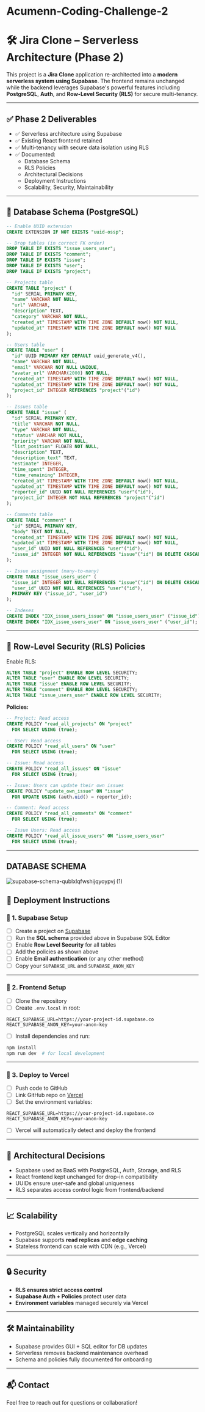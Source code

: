 # Acumenn-Coding-Challenge-2

# 🛠️ Jira Clone – Serverless Architecture (Phase 2)

This project is a **Jira Clone** application re-architected into a **modern serverless system using Supabase**. The frontend remains unchanged while the backend leverages Supabase's powerful features including **PostgreSQL**, **Auth**, and **Row-Level Security (RLS)** for secure multi-tenancy.

---

## ✅ Phase 2 Deliverables

- ✅ Serverless architecture using Supabase
- ✅ Existing React frontend retained
- ✅ Multi-tenancy with secure data isolation using RLS
- ✅ Documented:
  - Database Schema
  - RLS Policies
  - Architectural Decisions
  - Deployment Instructions
  - Scalability, Security, Maintainability

---

## 🧱 Database Schema (PostgreSQL)

```sql
-- Enable UUID extension
CREATE EXTENSION IF NOT EXISTS "uuid-ossp";

-- Drop tables (in correct FK order)
DROP TABLE IF EXISTS "issue_users_user";
DROP TABLE IF EXISTS "comment";
DROP TABLE IF EXISTS "issue";
DROP TABLE IF EXISTS "user";
DROP TABLE IF EXISTS "project";

-- Projects table
CREATE TABLE "project" (
  "id" SERIAL PRIMARY KEY,
  "name" VARCHAR NOT NULL,
  "url" VARCHAR,
  "description" TEXT,
  "category" VARCHAR NOT NULL,
  "created_at" TIMESTAMP WITH TIME ZONE DEFAULT now() NOT NULL,
  "updated_at" TIMESTAMP WITH TIME ZONE DEFAULT now() NOT NULL
);

-- Users table
CREATE TABLE "user" (
  "id" UUID PRIMARY KEY DEFAULT uuid_generate_v4(),
  "name" VARCHAR NOT NULL,
  "email" VARCHAR NOT NULL UNIQUE,
  "avatar_url" VARCHAR(2000) NOT NULL,
  "created_at" TIMESTAMP WITH TIME ZONE DEFAULT now() NOT NULL,
  "updated_at" TIMESTAMP WITH TIME ZONE DEFAULT now() NOT NULL,
  "project_id" INTEGER REFERENCES "project"("id")
);

-- Issues table
CREATE TABLE "issue" (
  "id" SERIAL PRIMARY KEY,
  "title" VARCHAR NOT NULL,
  "type" VARCHAR NOT NULL,
  "status" VARCHAR NOT NULL,
  "priority" VARCHAR NOT NULL,
  "list_position" FLOAT8 NOT NULL,
  "description" TEXT,
  "description_text" TEXT,
  "estimate" INTEGER,
  "time_spent" INTEGER,
  "time_remaining" INTEGER,
  "created_at" TIMESTAMP WITH TIME ZONE DEFAULT now() NOT NULL,
  "updated_at" TIMESTAMP WITH TIME ZONE DEFAULT now() NOT NULL,
  "reporter_id" UUID NOT NULL REFERENCES "user"("id"),
  "project_id" INTEGER NOT NULL REFERENCES "project"("id")
);

-- Comments table
CREATE TABLE "comment" (
  "id" SERIAL PRIMARY KEY,
  "body" TEXT NOT NULL,
  "created_at" TIMESTAMP WITH TIME ZONE DEFAULT now() NOT NULL,
  "updated_at" TIMESTAMP WITH TIME ZONE DEFAULT now() NOT NULL,
  "user_id" UUID NOT NULL REFERENCES "user"("id"),
  "issue_id" INTEGER NOT NULL REFERENCES "issue"("id") ON DELETE CASCADE
);

-- Issue assignment (many-to-many)
CREATE TABLE "issue_users_user" (
  "issue_id" INTEGER NOT NULL REFERENCES "issue"("id") ON DELETE CASCADE ON UPDATE CASCADE,
  "user_id" UUID NOT NULL REFERENCES "user"("id"),
  PRIMARY KEY ("issue_id", "user_id")
);

-- Indexes
CREATE INDEX "IDX_issue_users_issue" ON "issue_users_user" ("issue_id");
CREATE INDEX "IDX_issue_users_user" ON "issue_users_user" ("user_id");
```

---

## 🔐 Row-Level Security (RLS) Policies

Enable RLS:

```sql
ALTER TABLE "project" ENABLE ROW LEVEL SECURITY;
ALTER TABLE "user" ENABLE ROW LEVEL SECURITY;
ALTER TABLE "issue" ENABLE ROW LEVEL SECURITY;
ALTER TABLE "comment" ENABLE ROW LEVEL SECURITY;
ALTER TABLE "issue_users_user" ENABLE ROW LEVEL SECURITY;
```

**Policies:**

```sql
-- Project: Read access
CREATE POLICY "read_all_projects" ON "project"
  FOR SELECT USING (true);

-- User: Read access
CREATE POLICY "read_all_users" ON "user"
  FOR SELECT USING (true);

-- Issue: Read access
CREATE POLICY "read_all_issues" ON "issue"
  FOR SELECT USING (true);

-- Issue: Users can update their own issues
CREATE POLICY "update_own_issue" ON "issue"
  FOR UPDATE USING (auth.uid() = reporter_id);

-- Comment: Read access
CREATE POLICY "read_all_comments" ON "comment"
  FOR SELECT USING (true);

-- Issue Users: Read access
CREATE POLICY "read_all_issue_users" ON "issue_users_user"
  FOR SELECT USING (true);
```

---
## DATABASE SCHEMA 


![supabase-schema-qublxlqfwshijqyoypvj (1)](https://github.com/user-attachments/assets/f42304dc-8065-439d-bd91-24c5d61ce818)


## 🚀 Deployment Instructions

### 🔹 1. Supabase Setup

- [ ] Create a project on [Supabase](https://app.supabase.com/)
- [ ] Run the **SQL schema** provided above in Supabase SQL Editor
- [ ] Enable **Row Level Security** for all tables
- [ ] Add the policies as shown above
- [ ] Enable **Email authentication** (or any other method)
- [ ] Copy your `SUPABASE_URL` and `SUPABASE_ANON_KEY`

---

### 🔹 2. Frontend Setup

- [ ] Clone the repository
- [ ] Create `.env.local` in root:

```env
REACT_SUPABASE_URL=https://your-project-id.supabase.co
REACT_SUPABASE_ANON_KEY=your-anon-key
```

- [ ] Install dependencies and run:

```bash
npm install
npm run dev  # for local development
```

---

### 🔹 3. Deploy to Vercel

- [ ] Push code to GitHub
- [ ] Link GitHub repo on [Vercel](https://vercel.com/)
- [ ] Set the environment variables:

```env
REACT_SUPABASE_URL=https://your-project-id.supabase.co
REACT_SUPABASE_ANON_KEY=your-anon-key
```

- [ ] Vercel will automatically detect and deploy the frontend

---

## 📐 Architectural Decisions

- Supabase used as BaaS with PostgreSQL, Auth, Storage, and RLS
- React frontend kept unchanged for drop-in compatibility
- UUIDs ensure user-safe and global uniqueness
- RLS separates access control logic from frontend/backend

---

## 📈 Scalability

- PostgreSQL scales vertically and horizontally
- Supabase supports **read replicas** and **edge caching**
- Stateless frontend can scale with CDN (e.g., Vercel)

---

## 🔒 Security

- **RLS ensures strict access control**
- **Supabase Auth + Policies** protect user data
- **Environment variables** managed securely via Vercel

---

## 🛠️ Maintainability

- Supabase provides GUI + SQL editor for DB updates
- Serverless removes backend maintenance overhead
- Schema and policies fully documented for onboarding

---

## 📬 Contact

Feel free to reach out for questions or collaboration!
